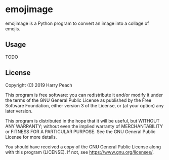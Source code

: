 # emojimage

emojimage is a Python program to convert an image into a collage of emojis.

## Usage

TODO

## License

Copyright (C) 2019 Harry Peach

This program is free software: you can redistribute it and/or modify
it under the terms of the GNU General Public License as published by
the Free Software Foundation, either version 3 of the License, or
(at your option) any later version.

This program is distributed in the hope that it will be useful,
but WITHOUT ANY WARRANTY; without even the implied warranty of
MERCHANTABILITY or FITNESS FOR A PARTICULAR PURPOSE.  See the
GNU General Public License for more details.

You should have received a copy of the GNU General Public License
along with this program (LICENSE). If not, see <https://www.gnu.org/licenses/>.
